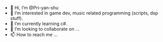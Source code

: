 - 👋 Hi, I’m @Pri-yan-shu
- 👀 I’m interested in game dev, music related programming (scripts, dsp stuff).
- 🌱 I’m currently learning c#.
- 💞️ I’m looking to collaborate on ...
- 📫 How to reach me ...

<!---
Pri-yan-shu/Pri-yan-shu is a ✨ special ✨ repository because its `README.md` (this file) appears on your GitHub profile.
You can click the Preview link to take a look at your changes.
--->
